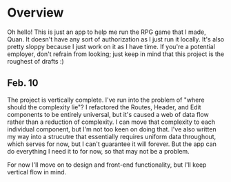 # Overview

Oh hello! This is just an app to help me run the RPG game that I made, Quan. It doesn't have any sort of authorization as I just run it locally. It's also pretty sloppy because I just work on it as I have time. If you're a potential employer, don't refrain from looking; just keep in mind that this project is the roughest of drafts :)


## Feb. 10
The project is vertically complete. I've run into the problem of "where should the complexity lie"? I refactored the Routes, Header, and Edit components to be entirely universal, but it's caused a web of data flow rather than a reduction of complexity. I can move that complexity to each individual component, but I'm not too keen on doing that. I've also written my way into a strucutre that essentially requires uniform data throughout, which serves for now, but I can't guarantee it will forever. But the app can do everything I need it to for now, so that may not be a problem.

For now I'll move on to design and front-end functionality, but I'll keep vertical flow in mind.
